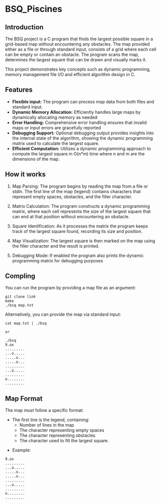 # BSQ_Piscines

## Introduction

The BSQ project is a C program that finds the largest possible square in a grid-based map without encountering any obstacles. The map provided either as a file or through standard input, consists of a grid where each cell can be empty or contain an obstacle. The program scans the map, determines the largest square that can be drawn and visually marks it.

This project demonstrates key concepts such as dynamic programming, memory management file I/O and efficient algorithm design in C.

## Features

* <b>Flexible input:</b> The program can process map data from both files and standard input.
* <b>Dynamic Memory Allocation:</b> Efficiently handles large maps by dynamically allocating memory as needed
* <b>Error Handling:</b> Comprehensive error handling ensures that invalid maps or input errors are gracefully reported
* <b>Debugging Support:</b> Optional debugging output provides insights into the internal state of the algorithm, showing the dynamic programming matrix used to calculate the largest square.
* <b>Efficient Computation:</b> Utilizes a dynamic programming approach to compute the largest square in O(n*m) time where n and m are the dimensions of the map.

## How it works

1. Map Parsing: The program begins by reading the map from a file or stdin. The first line of the map (legend) contains characters that represent empty spaces, obstacles, and the filler character.

2. Matrix Calculation: The program constructs a dynamic programming matrix, where each cell represents the size of the largest square that can end at that position without encountering an obstacle.

3. Square Identification: As it processes the matrix the program keeps track of the largest square found, recording its size and position.

4. Map Visualization: The largest square is then marked on the map using the filler character and the result is printed.

5. Debugging Mode: If enabled the program also prints the dynamic programming matrix for debugging purposes

## Compling

You can run the program by providing a map file as an argument:
```
git clone link
make
./bsq map.txt
```
Alternatively, you can provide the map via standard input:

```
cat map.txt | ./bsq

or

./bsq
9.ox
.........
...o.....
.....o...
.....o...
.........
...o.....
.........
o........
.........
```
## Map Format

The map must follow a specific format:

* The first line is the legend, containing:
   * Number of lines in the map
   * The character representing empty spaces
   * The character representing obstacles
   * The character used to fill the largest square.

- Example:

```
9.ox
.........
...o.....
.....o...
.....o...
.........
...o.....
.........
o........
.........
```

